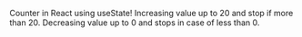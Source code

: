 Counter in React using useState!
Increasing value up to 20 and stop if more than 20.
Decreasing value up to 0 and stops in case of less than 0.
